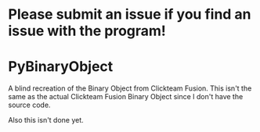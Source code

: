 # Please submit an issue if you find an issue with the program!

# PyBinaryObject
A blind recreation of the Binary Object from Clickteam Fusion.
This isn't the same as the actual Clickteam Fusion Binary Object since I don't have the source code.

Also this isn't done yet.
